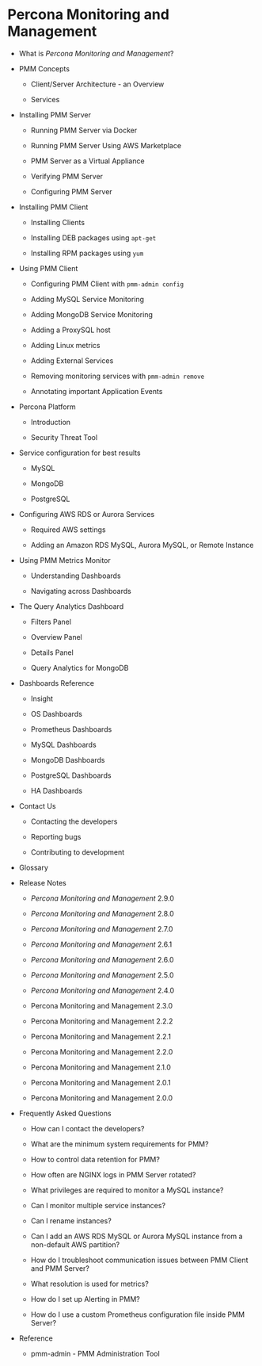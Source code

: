 # Percona Monitoring and Management


* What is *Percona Monitoring and Management*?


* PMM Concepts


    * Client/Server Architecture - an Overview


    * Services


* Installing PMM Server


    * Running PMM Server via Docker


    * Running PMM Server Using AWS Marketplace


    * PMM Server as a Virtual Appliance


    * Verifying PMM Server


    * Configuring PMM Server


* Installing PMM Client


    * Installing Clients


    * Installing DEB packages using `apt-get`


    * Installing RPM packages using `yum`


* Using PMM Client


    * Configuring PMM Client with `pmm-admin config`


    * Adding MySQL Service Monitoring


    * Adding MongoDB Service Monitoring


    * Adding a ProxySQL host


    * Adding Linux metrics


    * Adding External Services


    * Removing monitoring services with `pmm-admin remove`


    * Annotating important Application Events


* Percona Platform


    * Introduction


    * Security Threat Tool


* Service configuration for best results


    * MySQL


    * MongoDB


    * PostgreSQL


* Configuring AWS RDS or Aurora Services


    * Required AWS settings


    * Adding an Amazon RDS MySQL, Aurora MySQL, or Remote Instance


* Using PMM Metrics Monitor


    * Understanding Dashboards


    * Navigating across Dashboards


* The Query Analytics Dashboard


    * Filters Panel


    * Overview Panel


    * Details Panel


    * Query Analytics for MongoDB


* Dashboards Reference


    * Insight


    * OS Dashboards


    * Prometheus Dashboards


    * MySQL Dashboards


    * MongoDB Dashboards


    * PostgreSQL Dashboards


    * HA Dashboards


* Contact Us


    * Contacting the developers


    * Reporting bugs


    * Contributing to development


* Glossary


* Release Notes


    * *Percona Monitoring and Management* 2.9.0


    * *Percona Monitoring and Management* 2.8.0


    * *Percona Monitoring and Management* 2.7.0


    * *Percona Monitoring and Management* 2.6.1


    * *Percona Monitoring and Management* 2.6.0


    * *Percona Monitoring and Management* 2.5.0


    * *Percona Monitoring and Management* 2.4.0


    * Percona Monitoring and Management 2.3.0


    * Percona Monitoring and Management 2.2.2


    * Percona Monitoring and Management 2.2.1


    * Percona Monitoring and Management 2.2.0


    * Percona Monitoring and Management 2.1.0


    * Percona Monitoring and Management 2.0.1


    * Percona Monitoring and Management 2.0.0


* Frequently Asked Questions


    * How can I contact the developers?


    * What are the minimum system requirements for PMM?


    * How to control data retention for PMM?


    * How often are NGINX logs in PMM Server rotated?


    * What privileges are required to monitor a MySQL instance?


    * Can I monitor multiple service instances?


    * Can I rename instances?


    * Can I add an AWS RDS MySQL or Aurora MySQL instance from a non-default AWS partition?


    * How do I troubleshoot communication issues between PMM Client and PMM Server?


    * What resolution is used for metrics?


    * How do I set up Alerting in PMM?


    * How do I use a custom Prometheus configuration file inside PMM Server?


* Reference


    * pmm-admin - PMM Administration Tool

